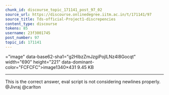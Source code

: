 ```yaml
---
chunk_id: discourse_topic_171141_post_97_02
source_url: https://discourse.onlinedegree.iitm.ac.in/t/171141/97
source_title: Tds-official-Project1-discrepencies
content_type: discourse
tokens: 85
username: 23f3001745
post_number: 97
topic_id: 171141
---
```


="image" data-base62-sha1="g2HlbzZmJzgiPojlLNz4l8Gocqt" width="690" height="221" data-dominant-color="FCFCFC">image1340×431 9.45 KB

---

This is the correct answer, eval script is not considering newlines properly. @Jivraj @carlton
